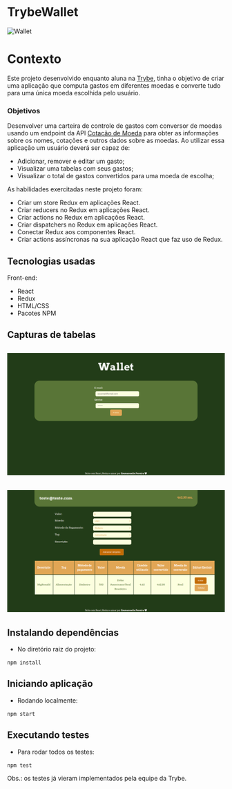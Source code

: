 # TrybeWallet

![Wallet](https://c.tenor.com/taDMfYgcXrkAAAAd/money-wallet.gif)

# Contexto
Este projeto desenvolvido enquanto aluna na [Trybe](https://www.betrybe.com/), tinha o objetivo de criar uma aplicação que computa gastos em diferentes moedas e converte tudo para uma única moeda escolhida pelo usuário.


### Objetivos
Desenvolver uma carteira de controle de gastos com conversor de moedas usando um endpoint da API [Cotação de Moeda](https://docs.awesomeapi.com.br/api-de-moedas) para obter as informações sobre os nomes, cotações e outros dados sobre as moedas.
Ao utilizar essa aplicação um usuário deverá ser capaz de:

- Adicionar, remover e editar um gasto;
- Visualizar uma tabelas com seus gastos;
- Visualizar o total de gastos convertidos para uma moeda de escolha;

As habilidades exercitadas neste projeto foram:

- Criar um store Redux em aplicações React.
- Criar reducers no Redux em aplicações React.
- Criar actions no Redux em aplicações React.
- Criar dispatchers no Redux em aplicações React.
- Conectar Redux aos componentes React.
- Criar actions assíncronas na sua aplicação React que faz uso de Redux.


## Tecnologias usadas

Front-end:
* React
* Redux
* HTML/CSS
* Pacotes NPM


## Capturas de tabelas

![Login](assets/wallet-login.png)
---
![Wallet](assets/wallet-page.png)
---


## Instalando dependências

* No diretório raiz do projeto:
```
npm install
```

## Iniciando aplicação

* Rodando localmente:
```
npm start
```

## Executando testes

* Para rodar todos os testes:
```
npm test
```

Obs.: os testes já vieram implementados pela equipe da Trybe.